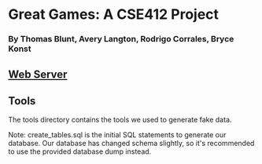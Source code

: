 # Great Games: A CSE412 Project
### By Thomas Blunt, Avery Langton, Rodrigo Corrales, Bryce Konst

## [Web Server](game_store/)

## Tools

The tools directory contains the tools we used to generate fake data.

Note: create_tables.sql is the initial SQL statements to generate our database. Our database has changed schema slightly, so it's recommended to use the provided database dump instead.